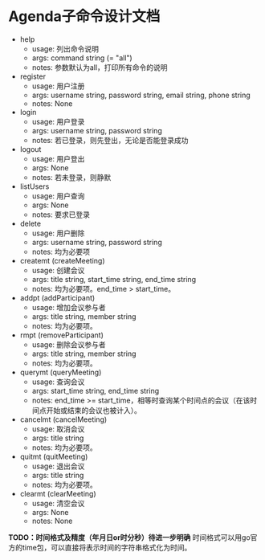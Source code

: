 # Agenda子命令设计文档
- help
  - usage: 列出命令说明
  - args: command string (= "all")
  - notes: 参数默认为all，打印所有命令的说明
- register
  - usage: 用户注册
  - args: username string, password string, email string, phone string
  - notes: None
- login
  - usage: 用户登录
  - args: username string, password string
  - notes: 若已登录，则先登出，无论是否能登录成功
- logout
  - usage: 用户登出
  - args: None
  - notes: 若未登录，则静默
- listUsers
  - usage: 用户查询
  - args: None
  - notes: 要求已登录
- delete
  - usage: 用户删除
  - args: username string, password string
  - notes: 均为必要项
- createmt (createMeeting)
  - usage: 创建会议
  - args: title string, start_time string, end_time string
  - notes: 均为必要项。end_time > start_time。
- addpt (addParticipant)
  - usage: 增加会议参与者
  - args: title string, member string
  - notes: 均为必要项。
- rmpt (removeParticipant)
  - usage: 删除会议参与者
  - args: title string, member string
  - notes: 均为必要项。
- querymt (queryMeeting)
  - usage: 查询会议
  - args: start_time string, end_time string
  - notes: end_time >= start_time，相等时查询某个时间点的会议（在该时间点开始或结束的会议也被计入）。
- cancelmt (cancelMeeting)
  - usage: 取消会议
  - args: title string
  - notes: 均为必要项。
- quitmt (quitMeeting)
  - usage: 退出会议
  - args: title string
  - notes: 均为必要项。
- clearmt (clearMeeting)
  - usage: 清空会议
  - args: None
  - notes: None

**TODO：时间格式及精度（年月日or时分秒）待进一步明确**
时间格式可以用go官方的time包，可以直接将表示时间的字符串格式化为时间。
